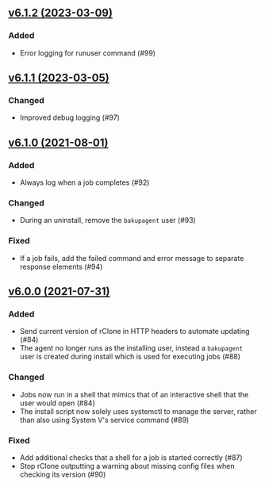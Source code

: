## [v6.1.2 (2023-03-09)](https://github.com/Superbition/Bakup-Agent/releases/tag/v6.1.2)

### Added
- Error logging for runuser command (#99)

## [v6.1.1 (2023-03-05)](https://github.com/Superbition/Bakup-Agent/releases/tag/v6.1.1)

### Changed
- Improved debug logging (#97)

## [v6.1.0 (2021-08-01)](https://github.com/Superbition/Bakup-Agent/releases/tag/v6.1.0)

### Added
- Always log when a job completes (#92)

### Changed
- During an uninstall, remove the `bakupagent` user (#93)

### Fixed
- If a job fails, add the failed command and error message to separate response elements (#94)

## [v6.0.0 (2021-07-31)](https://github.com/Superbition/Bakup-Agent/releases/tag/v6.0.0)

### Added
- Send current version of rClone in HTTP headers to automate updating (#84)
- The agent no longer runs as the installing user, instead a `bakupagent` user is created during install which is used 
  for executing jobs (#88)

### Changed
- Jobs now run in a shell that mimics that of an interactive shell that the user would open (#84)
- The install script now solely uses systemctl to manage the server, rather than also using System V's service command 
  (#89)

### Fixed
- Add additional checks that a shell for a job is started correctly (#87)
- Stop rClone outputting a warning about missing config files when checking its version (#90)
